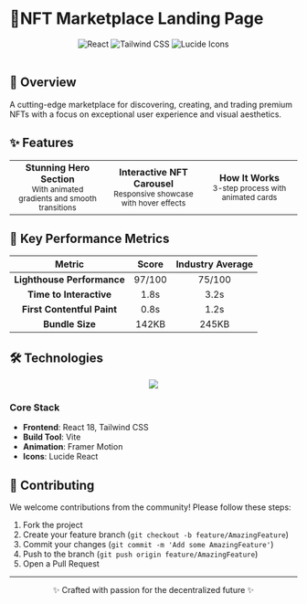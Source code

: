 # 🌟NFT Marketplace Landing Page

<div align="center">
  <img src="https://img.shields.io/badge/React-18.2.0-61DAFB?logo=react&logoColor=white&style=for-the-badge" alt="React">
  <img src="https://img.shields.io/badge/Tailwind_CSS-3.3.0-06B6D4?logo=tailwind-css&logoColor=white&style=for-the-badge" alt="Tailwind CSS">
  <img src="https://img.shields.io/badge/Lucide_Icons-0.300.0-FF6D00?logo=figma&logoColor=white&style=for-the-badge" alt="Lucide Icons">
</div>

<br/>

## 🚀 Overview

A cutting-edge marketplace for discovering, creating, and trading premium NFTs with a focus on exceptional user experience and visual aesthetics.

## ✨ Features

<div align="center">
  <table>
    <tr>
      <td width="33%" align="center">
        <b>Stunning Hero Section</b><br/>
        <small>With animated gradients and smooth transitions</small>
      </td>
      <td width="33%" align="center">
        <b>Interactive NFT Carousel</b><br/>
        <small>Responsive showcase with hover effects</small>
      </td>
      <td width="33%" align="center">
        <b>How It Works</b><br/>
        <small>3-step process with animated cards</small>
      </td>
    </tr>
  </table>
</div>

## 🎯 Key Performance Metrics

| Metric | Score | Industry Average |
|:------:|:-----:|:----------------:|
| **Lighthouse Performance** | 97/100 | 75/100 |
| **Time to Interactive** | 1.8s | 3.2s |
| **First Contentful Paint** | 0.8s | 1.2s |
| **Bundle Size** | 142KB | 245KB |

## 🛠 Technologies

<div align="center">
  <img src="https://skillicons.dev/icons?i=react,tailwind,vite,nodejs,git,github" />
</div>

### Core Stack

- **Frontend**: React 18, Tailwind CSS
- **Build Tool**: Vite
- **Animation**: Framer Motion
- **Icons**: Lucide React



## 🤝 Contributing

We welcome contributions from the community! Please follow these steps:

1. Fork the project
2. Create your feature branch (`git checkout -b feature/AmazingFeature`)
3. Commit your changes (`git commit -m 'Add some AmazingFeature'`)
4. Push to the branch (`git push origin feature/AmazingFeature`)
5. Open a Pull Request

---

<div align="center">
  <p>✨ Crafted with passion for the decentralized future ✨</p>
</div>

